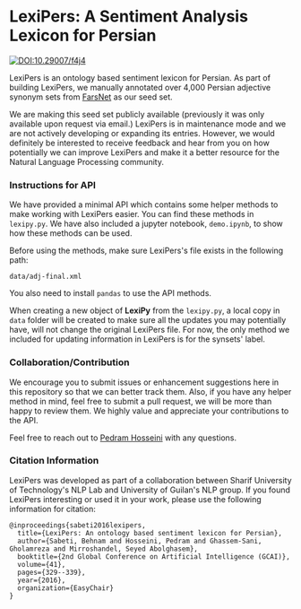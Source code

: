 # LexiPers: A Sentiment Analysis Lexicon for Persian

[![DOI:10.29007/f4j4](https://zenodo.org/badge/DOI/10.29007/f4j4.svg)](https://doi.org/10.29007/f4j4)

LexiPers is an ontology based sentiment lexicon for Persian. As part of building LexiPers, we manually annotated over 4,000 Persian adjective synonym sets from [FarsNet](http://farsnet.nlp.sbu.ac.ir/Site3/Modules/Public/Default.jsp) as our seed set.

We are making this seed set publicly available (previously it was only available upon request via email.) LexiPers is in maintenance mode and we are not actively developing or expanding its entries. However, we would definitely be interested to receive feedback and hear from you on how potentially we can improve LexiPers and make it a better resource for the Natural Language Processing community.

### Instructions for API
We have provided a minimal API which contains some helper methods to make working with LexiPers easier. You can find these methods in `lexipy.py`. We have also included a jupyter notebook, `demo.ipynb`, to show how these methods can be used.

Before using the methods, make sure LexiPers's file exists in the following path:

`data/adj-final.xml`

You also need to install `pandas` to use the API methods. 

When creating a new object of **LexiPy** from the `lexipy.py`, a local copy in `data` folder will be created to make sure all the updates you may potentially have, will not change the original LexiPers file. For now, the only method we included for updating information in LexiPers is for the synsets' label.


### Collaboration/Contribution
We encourage you to submit issues or enhancement suggestions here in this repository so that we can better track them. Also, if you have any helper method in mind, feel free to submit a pull request, we will be more than happy to review them. We highly value and appreciate your contributions to the API.

Feel free to reach out to [Pedram Hosseini](mailto:pdr.hosseini@gmail.com) with any questions.

### Citation Information
LexiPers was developed as part of a collaboration between Sharif University of Technology's NLP Lab and University of Guilan's NLP group. If you found LexiPers interesting or used it in your work, please use the following information for citation:

```
@inproceedings{sabeti2016lexipers,
  title={LexiPers: An ontology based sentiment lexicon for Persian},
  author={Sabeti, Behnam and Hosseini, Pedram and Ghassem-Sani, Gholamreza and Mirroshandel, Seyed Abolghasem},
  booktitle={2nd Global Conference on Artificial Intelligence (GCAI)},
  volume={41},
  pages={329--339},
  year={2016},
  organization={EasyChair}
}
```

